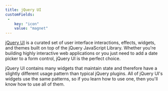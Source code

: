 ```yaml
---
title: jQuery UI
customFields:
 -
    key: "icon"
    value: "magnet"
---
```


[jQuery UI](http://jqueryui.com) is a curated set of user interface interactions, effects, widgets, and themes built on top of the jQuery JavaScript Library. Whether you're building highly interactive web applications or you just need to add a date picker to a form control, jQuery UI is the perfect choice.

jQuery UI contains many widgets that maintain state and therefore have a slightly different usage pattern than typical jQuery plugins. All of jQuery UI's widgets use the same patterns, so if you learn how to use one, then you'll know how to use all of them.